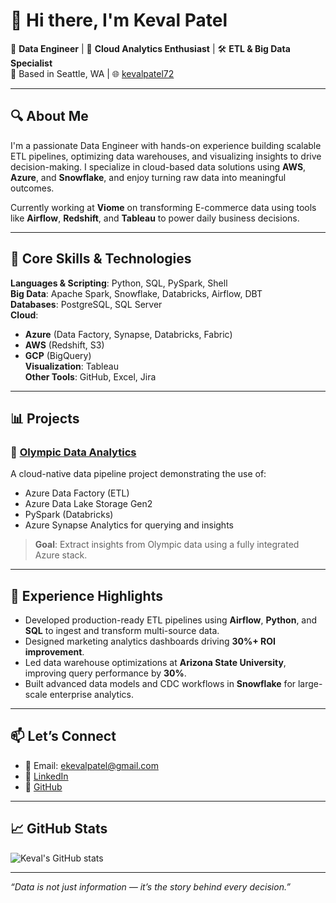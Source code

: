 # 👋 Hi there, I'm Keval Patel

🚀 **Data Engineer** | 🧠 **Cloud Analytics Enthusiast** | 🛠️ **ETL & Big Data Specialist**  
📍 Based in Seattle, WA | 🌐 [kevalpatel72](https://www.linkedin.com/in/kevalpatel72)

---

## 🔍 About Me

I'm a passionate Data Engineer with hands-on experience building scalable ETL pipelines, optimizing data warehouses, and visualizing insights to drive decision-making. I specialize in cloud-based data solutions using **AWS**, **Azure**, and **Snowflake**, and enjoy turning raw data into meaningful outcomes.

Currently working at **Viome** on transforming E-commerce data using tools like **Airflow**, **Redshift**, and **Tableau** to power daily business decisions.

---

## 🧠 Core Skills & Technologies

**Languages & Scripting**: Python, SQL, PySpark, Shell  
**Big Data**: Apache Spark, Snowflake, Databricks, Airflow, DBT  
**Databases**: PostgreSQL, SQL Server  
**Cloud**:  
- **Azure** (Data Factory, Synapse, Databricks, Fabric)  
- **AWS** (Redshift, S3)  
- **GCP** (BigQuery)  
**Visualization**: Tableau  
**Other Tools**: GitHub, Excel, Jira

---

## 📊 Projects

### 🎯 [Olympic Data Analytics](https://github.com/keval72/Tokyo-Olympics-Data-Analytics-Using-Azure)
A cloud-native data pipeline project demonstrating the use of:
- Azure Data Factory (ETL)
- Azure Data Lake Storage Gen2
- PySpark (Databricks)
- Azure Synapse Analytics for querying and insights

> **Goal**: Extract insights from Olympic data using a fully integrated Azure stack.

---

## 💼 Experience Highlights

- Developed production-ready ETL pipelines using **Airflow**, **Python**, and **SQL** to ingest and transform multi-source data.
- Designed marketing analytics dashboards driving **30%+ ROI improvement**.
- Led data warehouse optimizations at **Arizona State University**, improving query performance by **30%**.
- Built advanced data models and CDC workflows in **Snowflake** for large-scale enterprise analytics.

---

## 📫 Let’s Connect

- 📧 Email: ekevalpatel@gmail.com  
- 💼 [LinkedIn](https://www.linkedin.com/in/kevalpatel72)  
- 📂 [GitHub](https://github.com/keval72)  

---

## 📈 GitHub Stats

![Keval's GitHub stats](https://github-readme-stats.vercel.app/api?username=keval72&show_icons=true&hide_title=true&count_private=true&theme=default)

---

_“Data is not just information — it’s the story behind every decision.”_

